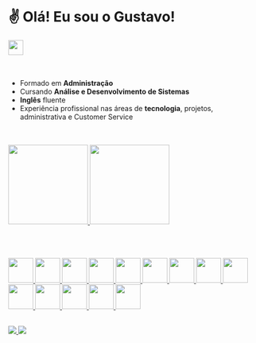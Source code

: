 # ✌️ Olá! Eu sou o Gustavo!

<a href="https://br.linkedin.com/in/gustavogalli" target="_blank">
  <img style="height: 30px" src="https://cdn.jsdelivr.net/gh/devicons/devicon/icons/linkedin/linkedin-original.svg"/>
</a> 

<!--
<a href="https://wa.me/5511945113393?text=Oi!%20Vi%20seu%20GitHub%20e%20gostaria%20de%20conversar!" target="_blank">
  <img style="height: 30px" src="https://upload.wikimedia.org/wikipedia/commons/5/5e/WhatsApp_icon.png">
</a>
-->

<br>
<br>
<br>

* Formado em **Administração**
* Cursando **Análise e Desenvolvimento de Sistemas**
* **Inglês** fluente
* Experiência profissional nas áreas de **tecnologia**, projetos, administrativa e Customer Service

<br>
<br>

<div>
  <a href="https://github.com/gustavogalli">
  <img height="160em" src="https://github-readme-stats.vercel.app/api?username=gustavogalli&show_icons=true&include_all_commits=true&count_private=true&theme=github_dark"/>
  <img height="160em" src="https://github-readme-stats.vercel.app/api/top-langs/?username=gustavogalli&layout=compact&langs_count=16&theme=github_dark"/>
</div>

<br>
<br>
<br>
  
<!--
### 💻 Tecnologias

##### Front-end
<img src="https://img.shields.io/badge/HTML5-E34F26?style=for-the-badge&logo=html5&logoColor=white"> 
<img src="https://img.shields.io/badge/CSS3-1572B6?style=for-the-badge&logo=css3&logoColor=white">
<img src="https://img.shields.io/badge/JavaScript-F7DF1E?style=for-the-badge&logo=javascript&logoColor=black">
<img src="https://img.shields.io/badge/Bootstrap-563D7C?style=for-the-badge&logo=bootstrap&logoColor=white">
<img src="https://img.shields.io/badge/Angular-DD0031?style=for-the-badge&logo=angular&logoColor=white">
<img src="https://img.shields.io/badge/Netlify-00C7B7?style=for-the-badge&logo=netlify&logoColor=white">
-->
  
<img style="height: 50px" src="https://cdn.jsdelivr.net/gh/devicons/devicon/icons/html5/html5-plain-wordmark.svg" /> <img style="height: 50px" src="https://cdn.jsdelivr.net/gh/devicons/devicon/icons/css3/css3-plain-wordmark.svg" /> <img style="height: 50px" src="https://cdn.jsdelivr.net/gh/devicons/devicon/icons/javascript/javascript-plain.svg" /> <img style="height: 50px" src="https://cdn.jsdelivr.net/gh/devicons/devicon/icons/bootstrap/bootstrap-plain-wordmark.svg" /> <img style="height: 50px" src="https://cdn.jsdelivr.net/gh/devicons/devicon/icons/angularjs/angularjs-plain.svg" /> <img style="width: 50px" src="https://cdn.jsdelivr.net/gh/devicons/devicon/icons/vscode/vscode-original.svg" /> <img style="width: 50px" src="https://cdn.jsdelivr.net/gh/devicons/devicon/icons/java/java-original.svg" /> <img style="width: 50px" src="https://cdn.jsdelivr.net/gh/devicons/devicon/icons/spring/spring-original.svg" /> <img style="width: 50px" src="https://cdn.jsdelivr.net/gh/devicons/devicon/icons/mysql/mysql-original.svg" /> <img style="width: 50px" src="https://cdn.jsdelivr.net/gh/devicons/devicon/icons/heroku/heroku-plain-wordmark.svg" /> <img style="width: 50px" src="https://cdn.jsdelivr.net/gh/devicons/devicon/icons/git/git-original.svg" /> <img style="width: 50px" src="https://cdn.jsdelivr.net/gh/devicons/devicon/icons/github/github-original.svg" /> <img style="width: 50px" src="https://cdn.jsdelivr.net/gh/devicons/devicon/icons/jira/jira-original-wordmark.svg" /> <img style="width: 50px" src="https://cdn.jsdelivr.net/gh/devicons/devicon/icons/ubuntu/ubuntu-plain-wordmark.svg" />
  
<!--
##### Back-end
<img src="https://img.shields.io/badge/Java-ED8B00?style=for-the-badge&logo=java&logoColor=white">
<img src="https://img.shields.io/badge/Junit5-25A162?style=for-the-badge&logo=junit5&logoColor=white">
<img src="https://img.shields.io/badge/Spring-6DB33F?style=for-the-badge&logo=spring&logoColor=white">
<img src="https://img.shields.io/badge/Spring_Boot-F2F4F9?style=for-the-badge&logo=spring-boot">
<img src="https://img.shields.io/badge/MySQL-005C84?style=for-the-badge&logo=mysql&logoColor=white">
<img src="https://img.shields.io/badge/json-5E5C5C?style=for-the-badge&logo=json&logoColor=white">
<img src="https://img.shields.io/badge/Swagger-85EA2D?style=for-the-badge&logo=Swagger&logoColor=white">
<img src="https://img.shields.io/badge/Heroku-430098?style=for-the-badge&logo=heroku&logoColor=white">
-->


  
<!--
##### Tools
<img src="https://img.shields.io/badge/GIT-E44C30?style=for-the-badge&logo=git&logoColor=white">
<img src="https://img.shields.io/badge/GitHub-100000?style=for-the-badge&logo=github&logoColor=white">
<img src="https://img.shields.io/badge/Jira-0052CC?style=for-the-badge&logo=Jira&logoColor=white">
<img src="https://img.shields.io/badge/Notion-000000?style=for-the-badge&logo=notion&logoColor=white">
<img src="https://img.shields.io/badge/Linux-FCC624?style=for-the-badge&logo=linux&logoColor=black">
<img src="https://img.shields.io/badge/Eclipse-2C2255?style=for-the-badge&logo=eclipse&logoColor=white">
<img src="https://img.shields.io/badge/Visual_Studio_Code-0078D4?style=for-the-badge&logo=visual%20studio%20code&logoColor=white">
-->


  
<!--
##### Office
<img src="https://img.shields.io/badge/Google%20Sheets-34A853?style=for-the-badge&logo=google-sheets&logoColor=white">
<img src="https://img.shields.io/badge/Microsoft_Excel-217346?style=for-the-badge&logo=microsoft-excel&logoColor=white">
<img src="https://img.shields.io/badge/Microsoft_PowerPoint-B7472A?style=for-the-badge&logo=microsoft-powerpoint&logoColor=white">
<img src="https://img.shields.io/badge/Microsoft_Word-2B579A?style=for-the-badge&logo=microsoft-word&logoColor=white">
-->
  
<br>

<!--
### 🚀 Contato
-->
  
<a href="https://br.linkedin.com/in/gustavogalli" target="_blank">
  <img src="https://img.shields.io/badge/LinkedIn-0077B5?style=for-the-badge&logo=linkedin&logoColor=white"></img>
</a> <a href="mailto:gustavosgalli@gmail.com" target="_blank">
  <img src="https://img.shields.io/badge/Gmail-D14836?style=for-the-badge&logo=gmail&logoColor=white"></img>
</a> <!--<a href="https://wa.me/5511945113393?text=Oi!%20Vi%20seu%20GitHub%20e%20gostaria%20de%20conversar!" target="_blank">
  <img src="https://img.shields.io/badge/WhatsApp-25D366?style=for-the-badge&logo=whatsapp&logoColor=white"></img>
</a>-->
